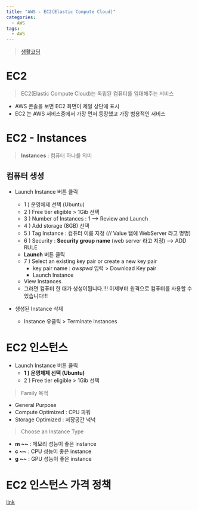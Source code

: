 ```yaml
---
title: "AWS - EC2(Elastic Compute Cloud)"
categories:
  - AWS
tags:
  - AWS
---
```


> [생활코딩](https://opentutorials.org/course/2717/11273)

# EC2
> EC2(Elastic Compute Cloud)는 독립된 컴퓨터를 임대해주는 서비스

- AWS 콘솔을 보면 EC2 화면이 제일 상단에 표시
- EC2 는 AWS 서비스중에서 가장 먼저 등장했고 가장 범용적인 서비스

# EC2 - Instances
> **Instances** : 컴퓨터 하나를 의미

## 컴퓨터 생성
- Launch Instance 버튼 클릭
    - 1 ) 운영체제 선택 (Ubuntu)
    - 2 ) Free tier eligible >  1Gib 선택
    - 3 ) Number of Instances : 1 --> Review and Launch
    - 4 ) Add storage (8GB) 선택
    - 5 ) Tag Instance : 컴퓨터 이름 지정 (// Value 탭에 WebServer 라고 명명)
    - 6 ) Security : **Security group name** (web server 라고 지정) --> ADD RULE
    - **Launch** 버튼 클릭
    - 7 ) Select an existing key pair or create a new key pair
        - key pair name : *awspwd* 입력  > Download Key pair
        - Launch Instance
    - View Instances
    - 그러면 컴퓨터 한 대가 생성이됩니다.!!! 이제부터 원격으로 컴퓨터를 사용할 수 있습니다!!!

- 생성된 Instance 삭제 
    - Instance 우클릭 > Terminate Instances

# EC2 인스턴스
- Launch Instance 버튼 클릭
    - **1 ) 운영체제 선택 (Ubuntu)**
    - 2 ) Free tier eligible >  1Gib 선택

> Family 목적
- General Purpose
- Compute Optimized : CPU 파워
- Storage Optimized : 저장공간 넉넉

> Choose an Instance Type  
- **m ~~** : 메모리 성능이 좋은 instance
- **c ~~** : CPU 성능이 좋은 instance
- **g ~~** : GPU 성능이 좋은 instance

# EC2 인스턴스 가격 정책
[link](https://opentutorials.org/course/2717/11276)

